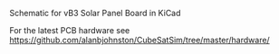 Schematic for vB3 Solar Panel Board in KiCad

For the latest PCB hardware see https://github.com/alanbjohnston/CubeSatSim/tree/master/hardware/
